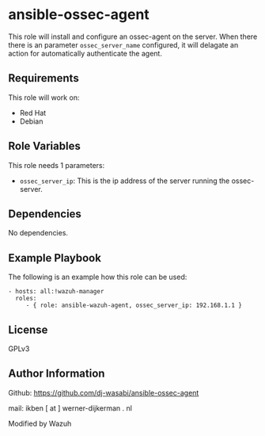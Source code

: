 ansible-ossec-agent
=========

This role will install and configure an ossec-agent on the server. When there there is an parameter `ossec_server_name` configured, it will delagate an action for automatically authenticate the agent.

Requirements
------------

This role will work on:
 * Red Hat
 * Debian


Role Variables
--------------

This role needs 1 parameters:
* `ossec_server_ip`: This is the ip address of the server running the ossec-server.


Dependencies
------------

No dependencies.

Example Playbook
----------------

The following is an example how this role can be used:

    - hosts: all:!wazuh-manager
      roles:
         - { role: ansible-wazuh-agent, ossec_server_ip: 192.168.1.1 }

License
-------

GPLv3

Author Information
------------------

Github: https://github.com/dj-wasabi/ansible-ossec-agent

mail: ikben [ at ] werner-dijkerman . nl

Modified by Wazuh
